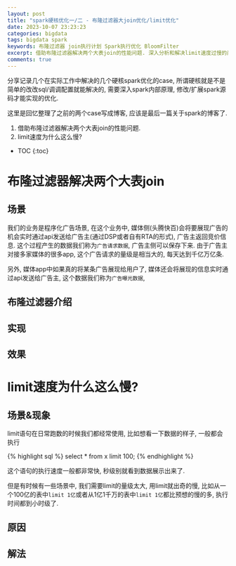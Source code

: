 ```yaml
---
layout: post
title: "spark硬核优化一/二 - 布隆过滤器大join优化/limit优化"
date: 2023-10-07 23:23:23
categories: bigdata
tags: bigdata spark
keywords: 布隆过滤器 join执行计划 Spark执行优化 BloomFilter
excerpt: 借助布隆过滤器解决两个大表join的性能问题. 深入分析和解决limit速度过慢的问题?
comments: true
---
```


分享记录几个在实际工作中解决的几个硬核spark优化的case, 所谓硬核就是不是简单的改改sql/调调配置就能解决的, 需要深入spark内部原理, 修改/扩展spark源码才能实现的优化.

这里是回忆整理了之前的两个case写成博客, 应该是最后一篇关于spark的博客了.

1. 借助布隆过滤器解决两个大表join的性能问题.
2. limit速度为什么这么慢?

* TOC
{:toc}

# 布隆过滤器解决两个大表join
## 场景
我们的业务是程序化广告场景, 在这个业务中, 媒体侧(头腾快百)会将要展现广告的机会实时通过api发送给广告主(通过DSP或者自有RTA的形式), 广告主返回竞价信息. 这个过程产生的数据我们称为`广告请求数据`, 广告主侧可以保存下来. 由于广告主对接多家媒体的很多app, 这个广告请求的量级是相当大的, 每天达到千亿万亿条.

另外, 媒体app中如果真的将某条广告展现给用户了, 媒体还会将展现的信息实时通过api发送给广告主, 这个数据我们称为`广告曝光数据`,

## 布隆过滤器介绍
## 实现
## 效果
# limit速度为什么这么慢?
## 场景&现象
limit语句在日常跑数的时候我们都经常使用, 比如想看一下数据的样子, 一般都会执行

{% highlight sql %}
select * from x limit 100;
{% endhighlight %}

这个语句的执行速度一般都非常快, 秒级别就看到数据展示出来了.

但是有时候有一些场景中, 我们需要limit的量级太大, 用limit就出奇的慢, 比如从一个100亿的表中`limit 1亿`或者从1亿1千万的表中`limit 1亿`都比预想的慢的多, 执行时间都到小时级了.

## 原因


## 解法